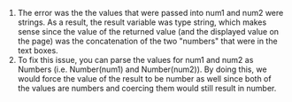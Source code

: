 1. The error was the the values that were passed into num1 and num2 were strings. As a result, the result variable was type string, which makes sense since the value of the returned value (and the displayed value on the page) was the concatenation of the two "numbers" that were in the text boxes.
2. To fix this issue, you can parse the values for num1 and num2 as Numbers (i.e. Number(num1) and Number(num2)). By doing this, we would force the value of the result to be number as well since both of the values are numbers and coercing them would still result in number.